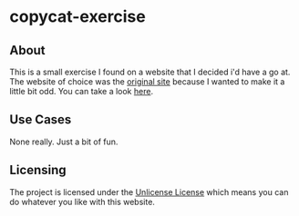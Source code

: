 # copycat-exercise

## About
This is a small exercise I found on a website that I decided i'd have a go at. The website of choice was the [original site](http://www.pairuptocode.com/exercises/copycat.html) because I wanted to make it a little bit odd. You can take a look [here](https://charliebritton.github.io/copycat-exercise).

## Use Cases
None really. Just a bit of fun.

## Licensing
The project is licensed under the [Unlicense License](http://unlicense.org "Unilicense Website") which means you can do whatever you like with this website.
